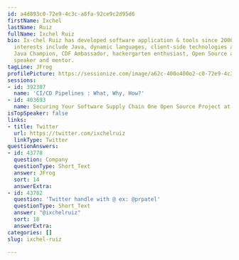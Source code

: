 ```yaml
---
id: a4d893c0-72e9-4c3c-a8fa-92ce9c2d95d6
firstName: Ixchel
lastName: Ruiz
fullName: Ixchel Ruiz
bio: Ix-chel Ruiz has developed software application & tools since 2000. Her research
  interests include Java, dynamic languages, client-side technologies and testing.
  Java Champion, CDF Ambassador, hackergarten enthusiast, Open Source advocate, public
  speaker and mentor.
tagLine: JFrog
profilePicture: https://sessionize.com/image/a62c-400o400o2-c0-72e9-4c3c-a8fa-92ce9c2d95d6.37c63fee-9331-4d6c-acfe-ce5ee17fbc53.jpg
sessions:
- id: 392307
  name: 'CI/CD Pipelines : What, Why, How?'
- id: 403693
  name: Securing Your Software Supply Chain One Open Source Project at a Time
isTopSpeaker: false
links:
- title: Twitter
  url: https://twitter.com/ixchelruiz
  linkType: Twitter
questionAnswers:
- id: 43778
  question: Company
  questionType: Short_Text
  answer: JFrog
  sort: 14
  answerExtra: 
- id: 43782
  question: 'Twitter handle with @ ex: @prpatel'
  questionType: Short_Text
  answer: "@ixchelruiz"
  sort: 18
  answerExtra: 
categories: []
slug: ixchel-ruiz

---
```

